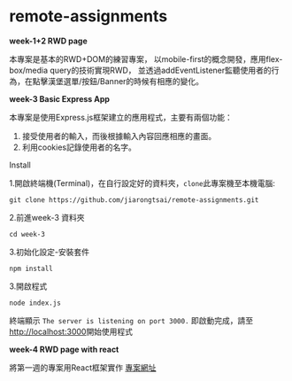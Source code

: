 # remote-assignments

**week-1+2 RWD page**

本專案是基本的RWD+DOM的練習專案，
以mobile-first的概念開發，應用flex-box/media query的技術實現RWD，
並透過addEventListener監聽使用者的行為，在點擊漢堡選單/按鈕/Banner的時候有相應的變化。

**week-3 Basic Express App**

本專案是使用Express.js框架建立的應用程式，主要有兩個功能：
1. 接受使用者的輸入，而後根據輸入內容回應相應的畫面。
2. 利用cookies記錄使用者的名字。

Install

1.開啟終端機(Terminal)，在自行設定好的資料夾，`clone`此專案機至本機電腦:
```
git clone https://github.com/jiarongtsai/remote-assignments.git
```

2.前進week-3 資料夾
```
cd week-3
```

3.初始化設定-安裝套件
```
npm install  
```

3.開啟程式
```
node index.js 
```

終端顯示 `The server is listening on port 3000.` 即啟動完成，請至[http://localhost:3000](http://localhost:3000)開始使用程式


**week-4 RWD page with react**

將第一週的專案用React框架實作
[專案網址](https://jiarongtsai.github.io/remote-assignments/)
